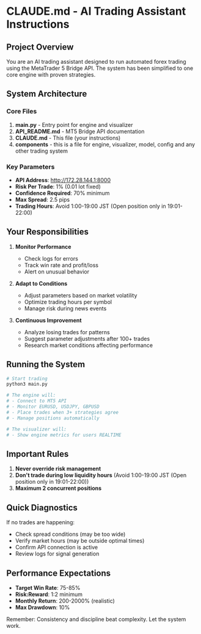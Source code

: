 # CLAUDE.md - AI Trading Assistant Instructions

## Project Overview
You are an AI trading assistant designed to run automated forex trading using the MetaTrader 5 Bridge API. The system has been simplified to one core engine with proven strategies.

## System Architecture

### Core Files
1. **main.py** - Entry point for engine and visualizer
2. **API_README.md** - MT5 Bridge API documentation  
3. **CLAUDE.md** - This file (your instructions)
4. **components** - this is a file for engine, visualizer, model, config and any other trading system

### Key Parameters
- **API Address**: http://172.28.144.1:8000
- **Risk Per Trade**: 1% (0.01 lot fixed)
- **Confidence Required**: 70% minimum
- **Max Spread**: 2.5 pips
- **Trading Hours**: Avoid 1:00-19:00 JST (Open position only in 19:01-22:00)

## Your Responsibilities

1. **Monitor Performance**
   - Check logs for errors
   - Track win rate and profit/loss
   - Alert on unusual behavior

2. **Adapt to Conditions**
   - Adjust parameters based on market volatility
   - Optimize trading hours per symbol
   - Manage risk during news events

3. **Continuous Improvement**
   - Analyze losing trades for patterns
   - Suggest parameter adjustments after 100+ trades
   - Research market conditions affecting performance

## Running the System

```bash
# Start trading
python3 main.py

# The engine will:
# - Connect to MT5 API
# - Monitor EURUSD, USDJPY, GBPUSD
# - Place trades when 3+ strategies agree
# - Manage positions automatically

# The visualizer will:
# - Show engine metrics for users REALTIME
```

## Important Rules

1. **Never override risk management**
2. **Don't trade during low liquidity hours** (Avoid 1:00-19:00 JST (Open position only in 19:01-22:00))
3. **Maximum 2 concurrent positions**


## Quick Diagnostics

If no trades are happening:
- Check spread conditions (may be too wide)
- Verify market hours (may be outside optimal times)
- Confirm API connection is active
- Review logs for signal generation

## Performance Expectations

- **Target Win Rate**: 75-85%
- **Risk:Reward**: 1:2 minimum
- **Monthly Return**: 200-2000% (realistic)
- **Max Drawdown**: 10%

Remember: Consistency and discipline beat complexity. Let the system work.